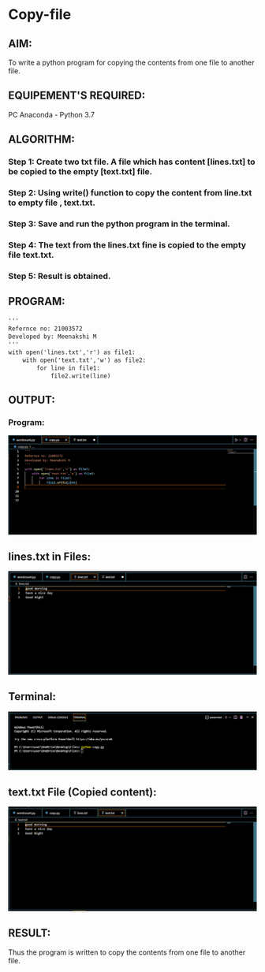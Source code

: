 # Copy-file
## AIM:
To write a python program for copying the contents from one file to another file.
## EQUIPEMENT'S REQUIRED: 
PC
Anaconda - Python 3.7
## ALGORITHM: 
### Step 1: Create two txt file. A file which has content [lines.txt] to be copied to the empty [text.txt] file.
### Step 2: Using write() function to copy the content from line.txt to empty file , text.txt. 
 ### Step 3: Save and run the python program in the terminal.
### Step 4: The text from the lines.txt fine is copied to the empty file text.txt.
### Step 5: Result is obtained. 

## PROGRAM:
```
'''
Refernce no: 21003572
Developed by: Meenakshi M
'''
with open('lines.txt','r') as file1:
    with open('text.txt','w') as file2:
        for line in file1:
            file2.write(line)
```
## OUTPUT:
### Program:
![program](./program.png)

## lines.txt in Files:
![line](./line.png)

## Terminal:
![terminal](./terminal.png)

## text.txt File (Copied content):
![text](./text.png)

## RESULT:
Thus the program is written to copy the contents from one file to another file.
